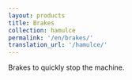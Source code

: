 ```yaml
---
layout: products
title: Brakes
collection: hamulce
permalink: '/en/brakes/'
translation_url: '/hamulce/'
---
```

Brakes to quickly stop the machine.